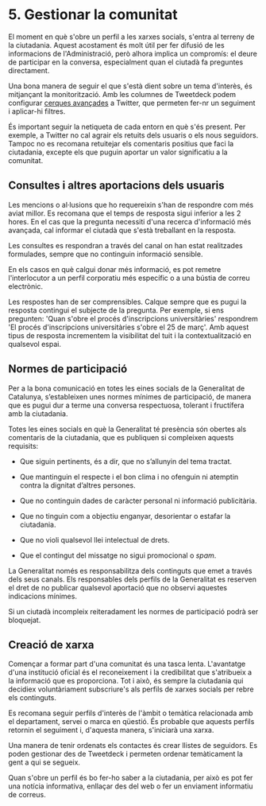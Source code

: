 # 5. Gestionar la comunitat

El moment en què s'obre un perfil a les xarxes socials, s'entra al terreny de la ciutadania. Aquest acostament és molt útil per fer difusió de les informacions de l'Administració, però alhora implica un compromís: el deure de participar en la conversa, especialment quan el ciutadà fa preguntes directament.  

Una bona manera de seguir el que s'està dient sobre un tema d'interès, és mitjançant la monitorització. Amb les columnes de Tweetdeck podem configurar [cerques avançades](https://support.twitter.com/articles/71577-using-advanced-search) a Twitter, que permeten fer-nr un seguiment i aplicar-hi filtres.  

És important seguir la netiqueta de cada entorn en què s'és present. Per exemple, a Twitter no cal agrair els retuits dels usuaris o els nous seguidors. Tampoc no es recomana retuitejar els comentaris positius que faci la ciutadania, excepte els que puguin aportar un valor significatiu a la comunitat.  

## Consultes i altres aportacions dels usuaris

Les mencions o al·lusions que ho requereixin s'han de respondre com més aviat millor. Es recomana que el temps de resposta sigui inferior a les 2 hores. En el cas que la pregunta necessiti d'una recerca d'informació més avançada, cal informar el ciutadà que s'està treballant en la resposta.  

Les consultes es respondran a través del canal on han estat realitzades formulades, sempre que no continguin informació sensible.  

En els casos en què calgui donar més informació, es pot remetre l'interlocutor a un perfil corporatiu més específic o a una bústia de correu electrònic.  

Les respostes han de ser comprensibles. Calque sempre que es pugui la resposta contingui el subjecte de la pregunta. Per exemple, si ens pregunten: 'Quan s'obre el procés d'inscripcions universitàries' respondrem 'El procés d'inscripcions universitàries s'obre el 25 de març'. Amb aquest tipus de resposta incrementem la visibilitat del tuit i la contextualització en qualsevol espai.  


## Normes de participació

Per a la bona comunicació en totes les eines socials de la Generalitat de Catalunya, s’estableixen unes normes mínimes de participació, de manera que es pugui dur a terme una conversa respectuosa, tolerant i fructífera amb la ciutadania.  

Totes les eines socials en què la Generalitat té presència són obertes als comentaris de la ciutadania, que es publiquen si compleixen aquests requisits:  

- Que siguin pertinents, és a dir, que no s’allunyin del tema tractat. 

- Que mantinguin el respecte i el bon clima i no ofenguin ni atemptin contra la dignitat d’altres persones.  

- Que no continguin dades de caràcter personal ni informació publicitària.  

- Que no tinguin com a objectiu enganyar, desorientar o estafar la ciutadania.  

- Que no violi qualsevol llei intelectual de drets.  

- Que el contingut del missatge no sigui promocional o *spam*.  

La Generalitat només es responsabilitza dels continguts que emet a través dels seus canals. Els responsables dels perfils de la Generalitat es reserven el dret de no publicar qualsevol aportació que no observi aquestes indicacions mínimes.  

Si un ciutadà incompleix reiteradament les normes de participació podrà ser bloquejat.  

## Creació de xarxa

Començar a formar part d'una comunitat és una tasca lenta. L'avantatge d'una institució oficial és el reconeixement i la credibilitat que s'atribueix a la informació que es proporciona. Tot i això, és sempre la ciutadania qui decidiex voluntàriament subscriure's als perfils de xarxes socials per rebre els continguts.  

Es recomana seguir perfils d'interès de l'àmbit o temàtica relacionada amb el departament, servei o marca en qüestió. És probable que aquests perfils retornin el seguiment i, d'aquesta manera, s'iniciarà una xarxa.  

Una manera de tenir ordenats els contactes és crear llistes de seguidors. Es poden gestionar des de Tweetdeck i permeten ordenar temàticament la gent a qui se segueix.  

Quan s'obre un perfil és bo fer-ho saber a la ciutadania, per això es pot fer una notícia informativa, enllaçar des del web o fer un enviament informatiu de correus.  

